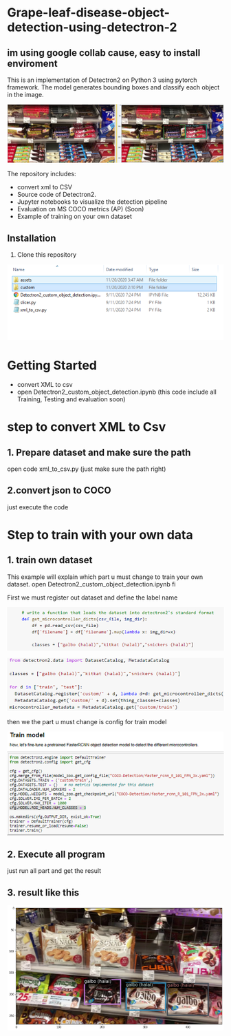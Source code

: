 # Grape-leaf-disease-object-detection-using-detectron-2

## im using google collab cause, easy to install enviroment

This is an implementation of Detectron2 on Python 3 using pytorch framework. The model generates bounding boxes and classify each object in the image.

![Object Detection Sample](assets/1.PNG)

The repository includes:
* convert xml to CSV
* Source code of Detectron2.
* Jupyter notebooks to visualize the detection pipeline
* Evaluation on MS COCO metrics (AP) (Soon)
* Example of training on your own dataset



## Installation
1. Clone this repository

![Put file like this](assets/2.PNG)


# Getting Started
* convert XML to csv
* open Detectron2_custom_object_detection.ipynb (this code include all  Training, Testing and evaluation soon)


# step to convert XML to Csv 

## 1. Prepare dataset and make sure the path 
open code xml_to_csv.py (just make sure the path right)

## 2.convert json to COCO 
just execute the code


# Step to train  with your own data

## 1. train own dataset
This example will explain which part u must change to train your own dataset. open Detectron2_custom_object_detection.ipynb fi

First we must register out dataset and define the label name

![Register Dataset #1](assets/3.PNG)

![Register Dataset #2](assets/4.PNG)

then we the part u must change is config for train model

![Train Model](assets/5.PNG)

## 2. Execute all program 
just run all part and get the result

## 3. result like this

![Result ](assets/6.PNG)




